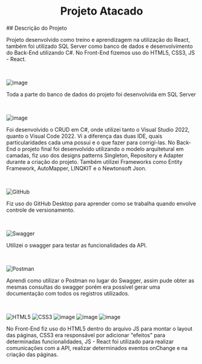 <h1 align="center">Projeto Atacado</h1>
## Descrição do Projeto

<p>
  Projeto desenvolvido como treino e aprendizagem na utilização do React, também foi utilizado SQL Server como banco de dados e desenvolvimento do Back-End utilizando C#. No Front-End fizemos uso do HTML5, CSS3, JS - React.
</p>
<br>


![image](https://img.shields.io/badge/Microsoft_SQL_Server-CC2927?style=for-the-badge&logo=microsoft-sql-server&logoColor=white)
<p>Toda a parte do banco de dados do projeto foi desenvolvida em SQL Server </p>
<br>

![image](https://img.shields.io/badge/C%23-239120?style=for-the-badge&logo=c-sharp&logoColor=white)
<p>Foi desenvolvido o CRUD em C#, onde utilizei tanto o Visual Studio 2022, quanto o Visual Code 2022. Vi a diferença das 
duas IDE, quais particularidades cada uma possui e o que fazer para corrigí-las. No Back-End o projeto final foi desenvolvido utilizando 
o modelo arquitetural em camadas, fiz uso dos designs patterns Singleton, Repository e Adapter durante a criação do projeto. Também utilizei
Frameworks como Entity Framework, AutoMapper, LINQKIT e o Newtonsoft Json.</p>
<br>  
  
![GitHub](https://img.shields.io/badge/github-%23121011.svg?style=for-the-badge&logo=github&logoColor=white)
<p>Fiz uso do GitHub Desktop para aprender como se trabalha quando envolve controle de versionamento.</p>
<br>

![Swagger](https://img.shields.io/badge/-Swagger-%23Clojure?style=for-the-badge&logo=swagger&logoColor=white)
<p>Utilizei o swagger para testar as funcionalidades da API.</p>
<br>

![Postman](https://img.shields.io/badge/Postman-FF6C37?style=for-the-badge&logo=postman&logoColor=white)
<p>Aprendi como utilizar o Postman no lugar do Swagger, assim pude obter as mesmas consultas do swagger porém era possível gerar uma documentação
com todos os registros utilizados.</p>
<br>

![HTML5](https://img.shields.io/badge/html5-%23E34F26.svg?style=for-the-badge&logo=html5&logoColor=white)
![CSS3](https://img.shields.io/badge/css3-%231572B6.svg?style=for-the-badge&logo=css3&logoColor=white)
![image](https://img.shields.io/badge/JavaScript-F7DF1E?style=for-the-badge&logo=javascript&logoColor=black)
![image](https://img.shields.io/badge/React-20232A?style=for-the-badge&logo=react&logoColor=61DAFB)
![image](	https://img.shields.io/badge/Bootstrap-563D7C?style=for-the-badge&logo=bootstrap&logoColor=white)
<br>
<p>No Front-End fiz uso do HTML5 dentro do arquivo JS para montar o layout das páginas, CSS3 era responsável por adicionar "efeitos" para determinadas funcionalidades, JS - React foi utilizado para realizar comunicações com a API, realizar determinados eventos onChange e na criação das páginas.</p>
<br>

